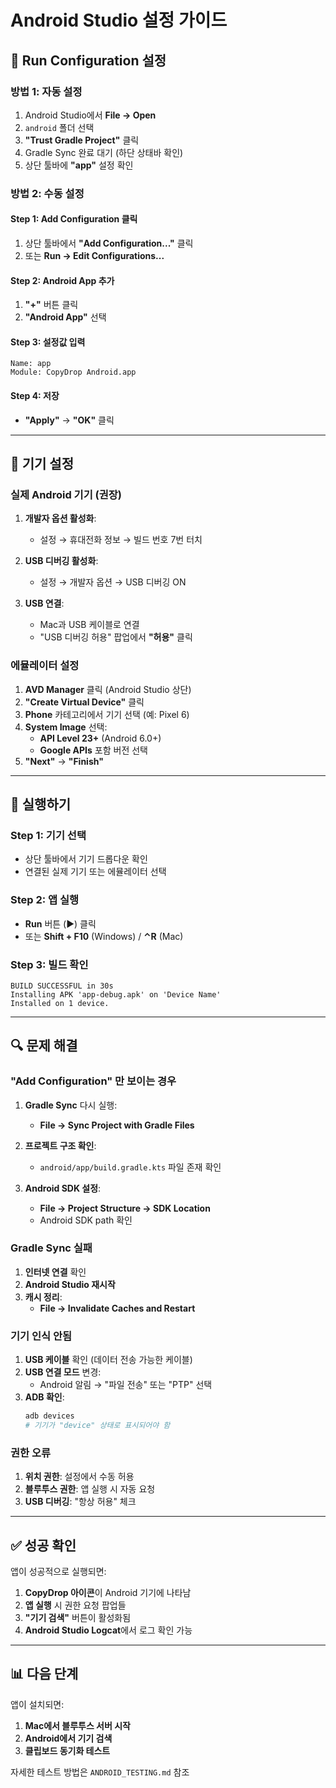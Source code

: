 # Android Studio 설정 가이드

## 🔧 Run Configuration 설정

### 방법 1: 자동 설정
1. Android Studio에서 **File → Open**
2. `android` 폴더 선택
3. **"Trust Gradle Project"** 클릭
4. Gradle Sync 완료 대기 (하단 상태바 확인)
5. 상단 툴바에 **"app"** 설정 확인

### 방법 2: 수동 설정

#### Step 1: Add Configuration 클릭
1. 상단 툴바에서 **"Add Configuration..."** 클릭
2. 또는 **Run → Edit Configurations...**

#### Step 2: Android App 추가
1. **"+"** 버튼 클릭
2. **"Android App"** 선택

#### Step 3: 설정값 입력
```
Name: app
Module: CopyDrop Android.app
```

#### Step 4: 저장
- **"Apply"** → **"OK"** 클릭

---

## 📱 기기 설정

### 실제 Android 기기 (권장)
1. **개발자 옵션 활성화**:
   - 설정 → 휴대전화 정보 → 빌드 번호 7번 터치
   
2. **USB 디버깅 활성화**:
   - 설정 → 개발자 옵션 → USB 디버깅 ON
   
3. **USB 연결**:
   - Mac과 USB 케이블로 연결
   - "USB 디버깅 허용" 팝업에서 **"허용"** 클릭

### 에뮬레이터 설정
1. **AVD Manager** 클릭 (Android Studio 상단)
2. **"Create Virtual Device"** 클릭
3. **Phone** 카테고리에서 기기 선택 (예: Pixel 6)
4. **System Image** 선택:
   - **API Level 23+** (Android 6.0+) 
   - **Google APIs** 포함 버전 선택
5. **"Next"** → **"Finish"**

---

## 🚀 실행하기

### Step 1: 기기 선택
- 상단 툴바에서 기기 드롭다운 확인
- 연결된 실제 기기 또는 에뮬레이터 선택

### Step 2: 앱 실행
- **Run** 버튼 (▶️) 클릭
- 또는 **Shift + F10** (Windows) / **⌃R** (Mac)

### Step 3: 빌드 확인
```
BUILD SUCCESSFUL in 30s
Installing APK 'app-debug.apk' on 'Device Name'
Installed on 1 device.
```

---

## 🔍 문제 해결

### "Add Configuration" 만 보이는 경우
1. **Gradle Sync** 다시 실행:
   - **File → Sync Project with Gradle Files**
   
2. **프로젝트 구조 확인**:
   - `android/app/build.gradle.kts` 파일 존재 확인
   
3. **Android SDK 설정**:
   - **File → Project Structure → SDK Location**
   - Android SDK path 확인

### Gradle Sync 실패
1. **인터넷 연결** 확인
2. **Android Studio 재시작**
3. **캐시 정리**:
   - **File → Invalidate Caches and Restart**

### 기기 인식 안됨
1. **USB 케이블** 확인 (데이터 전송 가능한 케이블)
2. **USB 연결 모드** 변경:
   - Android 알림 → "파일 전송" 또는 "PTP" 선택
3. **ADB 확인**:
   ```bash
   adb devices
   # 기기가 "device" 상태로 표시되어야 함
   ```

### 권한 오류
1. **위치 권한**: 설정에서 수동 허용
2. **블루투스 권한**: 앱 실행 시 자동 요청
3. **USB 디버깅**: "항상 허용" 체크

---

## ✅ 성공 확인

앱이 성공적으로 실행되면:

1. **CopyDrop 아이콘**이 Android 기기에 나타남
2. **앱 실행** 시 권한 요청 팝업들
3. **"기기 검색"** 버튼이 활성화됨
4. **Android Studio Logcat**에서 로그 확인 가능

---

## 📊 다음 단계

앱이 설치되면:
1. **Mac에서 블루투스 서버 시작**
2. **Android에서 기기 검색**
3. **클립보드 동기화 테스트**

자세한 테스트 방법은 `ANDROID_TESTING.md` 참조